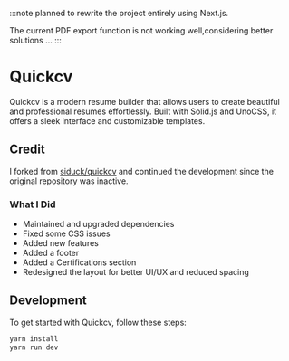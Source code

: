 :::note
planned to rewrite the project entirely using Next.js. 

The current PDF export function is not working well,considering better solutions ...
:::

# Quickcv

Quickcv is a modern resume builder that allows users to create beautiful and professional resumes effortlessly. Built with Solid.js and UnoCSS, it offers a sleek interface and customizable templates.

## Credit

I forked from [siduck/quickcv](https://github.com/siduck/quickcv) and continued the development since the original repository was inactive.

### What I Did

- Maintained and upgraded dependencies
- Fixed some CSS issues
- Added new features
- Added a footer
- Added a Certifications section
- Redesigned the layout for better UI/UX and reduced spacing

## Development

To get started with Quickcv, follow these steps:
```bash
yarn install
yarn run dev
```